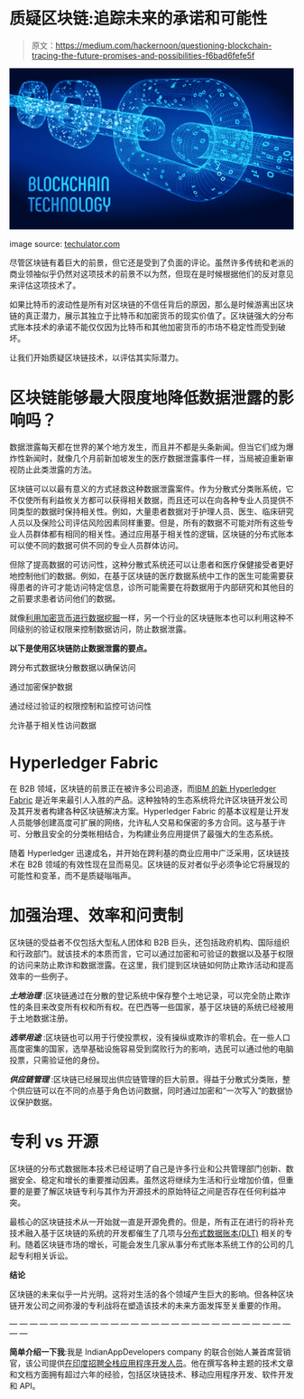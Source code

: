 # 质疑区块链:追踪未来的承诺和可能性

> 原文：<https://medium.com/hackernoon/questioning-blockchain-tracing-the-future-promises-and-possibilities-f6bad6fefe5f>

![](img/6ba1a3e2ada5c02aefc34f4659719573.png)

image source: [techulator.com](http://www.techulator.com/resources/17381-Blockchain-Development-Companies-in-India.aspx)

尽管区块链有着巨大的前景，但它还是受到了负面的评论。虽然许多传统和老派的商业领袖似乎仍然对这项技术的前景不以为然，但现在是时候根据他们的反对意见来评估这项技术了。

如果比特币的波动性是所有对区块链的不信任背后的原因，那么是时候游离出区块链的真正潜力，展示其独立于比特币和加密货币的现实价值了。区块链强大的分布式账本技术的承诺不能仅仅因为比特币和其他加密货币的市场不稳定性而受到破坏。

让我们开始质疑区块链技术，以评估其实际潜力。

# **区块链能够最大限度地降低数据泄露的影响吗？**

数据泄露每天都在世界的某个地方发生，而且并不都是头条新闻。但当它们成为爆炸性新闻时，就像几个月前新加坡发生的医疗数据泄露事件一样，当局被迫重新审视防止此类泄露的方法。

区块链可以以最有意义的方式拯救这种数据泄露案件。作为分散式分类账系统，它不仅使所有利益攸关方都可以获得相关数据，而且还可以在向各种专业人员提供不同类型的数据时保持相关性。例如，大量患者数据对于护理人员、医生、临床研究人员以及保险公司评估风险因素同样重要。但是，所有的数据不可能对所有这些专业人员群体都有相同的相关性。通过应用基于相关性的逻辑，区块链的分布式账本可以使不同的数据可供不同的专业人员群体访问。

但除了提高数据的可访问性，这种分散式系统还可以让患者和医疗保健接受者更好地控制他们的数据。例如，在基于区块链的医疗数据系统中工作的医生可能需要获得患者的许可才能访问特定信息，诊所可能需要在将数据用于内部研究和其他目的之前要求患者访问他们的数据。

就像[利用加密货币进行数据挖掘](https://www.coindesk.com/information/how-bitcoin-mining-works/)一样，另一个行业的区块链账本也可以利用这种不同级别的验证权限来控制数据访问，防止数据泄露。

**以下是使用区块链防止数据泄露的要点。**

跨分布式数据块分散数据以确保访问

通过加密保护数据

通过经过验证的权限控制和监控可访问性

允许基于相关性访问数据

# **Hyperledger Fabric**

在 B2B 领域，区块链的前景正在被许多公司追逐，而[IBM 的新 Hyperledger Fabric](https://www.ibm.com/blockchain/hyperledger) 是近年来最引人入胜的产品。这种独特的生态系统将允许区块链开发公司及其开发者构建各种区块链解决方案。Hyperledger Fabric 的基本议程是让开发人员能够创建高度可扩展的网络，允许私人交易和保密的多方合同。这与基于许可、分散且安全的分类帐相结合，为构建业务应用提供了最强大的生态系统。

随着 Hyperledger 迅速成名，并开始在跨利基的商业应用中广泛采用，区块链技术在 B2B 领域的有效性现在显而易见。区块链的反对者似乎必须争论它将展现的可能性和变革，而不是质疑嗡嗡声。

# **加强治理、效率和问责制**

区块链的受益者不仅包括大型私人团体和 B2B 巨头，还包括政府机构、国际组织和行政部门。就该技术的本质而言，它可以通过加密和可验证的数据以及基于权限的访问来防止欺诈和数据泄露。在这里，我们提到区块链如何防止欺诈活动和提高效率的一些例子。

***土地治理*** :区块链通过在分散的登记系统中保存整个土地记录，可以完全防止欺诈性的条目来改变所有权和所有权。在巴西等一些国家，基于区块链的系统已经被用于土地数据注册。

***选举用途*** :区块链也可以用于行使投票权，没有操纵或欺诈的零机会。在一些人口高度密集的国家，选举基础设施容易受到腐败行为的影响，选民可以通过他的电脑投票，只需验证他的身份。

***供应链管理*** :区块链已经展现出供应链管理的巨大前景。得益于分散式分类账，整个供应链可以在不同的点基于角色访问数据，同时通过加密和“一次写入”的数据协议保护数据。

# **专利 vs 开源**

区块链的分布式数据账本技术已经证明了自己是许多行业和公共管理部门创新、数据安全、稳定和增长的重要推动因素。虽然这将继续为生活和行业增加价值，但重要的是要了解区块链专利与其作为开源技术的原始特征之间是否存在任何利益冲突。

最核心的区块链技术从一开始就一直是开源免费的。但是，所有正在进行的将补充技术融入基于区块链的系统的开发都催生了几项与[分布式数据账本(DLT)](https://www.worldbank.org/en/topic/financialsector/brief/blockchain-dlt) 相关的专利。随着区块链市场的增长，可能会发生几家从事分布式账本系统工作的公司的几起专利相关诉讼。

**结论**

区块链的未来似乎一片光明。这将对生活的各个领域产生巨大的影响。但各种区块链开发公司之间弥漫的专利战将在塑造该技术的未来方面发挥至关重要的作用。

— — — — — — — — — — — — — — — — — — — — — — — — — — — — — —

**简单介绍一下我**:我是 IndianAppDevelopers company 的联合创始人兼首席营销官，该公司提供[在印度招聘全栈应用程序开发人员](https://www.indianappdevelopers.com/)。他在撰写各种主题的技术文章和文档方面拥有超过六年的经验，包括区块链技术、移动应用程序开发、软件开发和 API。